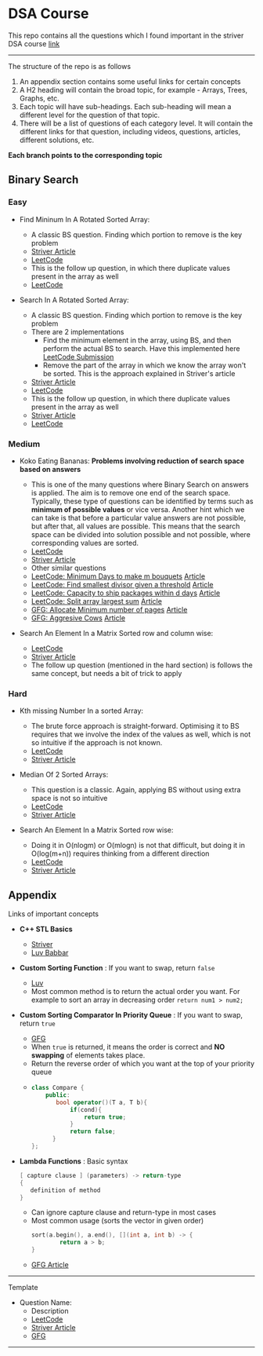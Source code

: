 # DSA Course
This repo contains all the questions which I found important in the striver DSA course [link](https://takeuforward.org/strivers-a2z-dsa-course/strivers-a2z-dsa-course-sheet-2)

---

The structure of the repo is as follows 
1. An appendix section contains some useful links for certain concepts
2. A H2 heading will contain the broad topic, for example - Arrays, Trees, Graphs, etc.
3. Each topic will have sub-headings. Each sub-heading will mean a different level for the question of that topic.
4. There will be a list of questions of each category level. It will contain the different links for that question, including videos, questions, articles, different solutions, etc.

**Each branch points to the corresponding topic**

## Binary Search

### Easy

 * Find Mininum In A Rotated Sorted Array:
   * A classic BS question. Finding which portion to remove is the key problem
   * [Striver Article](https://takeuforward.org/data-structure/minimum-in-rotated-sorted-array/)  
   * [LeetCode](https://leetcode.com/problems/find-minimum-in-rotated-sorted-array/description/)
   * This is the follow up question, in which there duplicate values present in the array as well
   * [LeetCode](https://leetcode.com/problems/find-minimum-in-rotated-sorted-array-ii/description/) 

 * Search In A Rotated Sorted Array:
   * A classic BS question. Finding which portion to remove is the key problem
   * There are 2 implementations
     * Find the minimum element in the array, using BS, and then perform the actual BS to search. Have this implemented here [LeetCode Submission](https://leetcode.com/problems/search-in-rotated-sorted-array/submissions/752863779/)
     * Remove the part of the array in which we know the array won't be sorted. This is the approach explained in Striver's article 
   * [Striver Article](https://takeuforward.org/data-structure/search-element-in-a-rotated-sorted-array/)  
   * [LeetCode](https://leetcode.com/problems/search-in-rotated-sorted-array/description/)
   * This is the follow up question, in which there duplicate values present in the array as well
   * [Striver Article](https://takeuforward.org/data-structure/search-element-in-a-rotated-sorted-array-ii/)  
   * [LeetCode](https://leetcode.com/problems/search-in-rotated-sorted-array-ii/description/) 

### Medium 

 * Koko Eating Bananas: **Problems involving reduction of search space based on answers**
   * This is one of the many questions where Binary Search on answers is applied. The aim is to remove one end of the search space. Typically, these type of questions can be identified by terms such as **minimum of possible values** or vice versa. Another hint which we can take is that before a particular value answers are not possible, but after that, all values are possible. This means that the search space can be divided into solution possible and not possible, where corresponding values are sorted. 
   * [LeetCode](https://leetcode.com/problems/koko-eating-bananas/description/)  
   * [Striver Article](https://takeuforward.org/binary-search/koko-eating-bananas/)
   * Other similar questions
   * [LeetCode: Minimum Days to make m bouquets](https://leetcode.com/problems/minimum-number-of-days-to-make-m-bouquets/description/) [Article](https://takeuforward.org/arrays/minimum-days-to-make-m-bouquets/)
   * [LeetCode: Find smallest divisor given a threshold](https://leetcode.com/problems/find-the-smallest-divisor-given-a-threshold/description/) [Article](https://takeuforward.org/arrays/find-the-smallest-divisor-given-a-threshold/)
   * [LeetCode: Capacity to ship packages within d days](https://leetcode.com/problems/capacity-to-ship-packages-within-d-days/description/) [Article](https://takeuforward.org/arrays/capacity-to-ship-packages-within-d-days/)
   * [LeetCode: Split array largest sum](https://leetcode.com/problems/split-array-largest-sum/description/) [Article](https://takeuforward.org/arrays/split-array-largest-sum/)
   * [GFG: Allocate Minimum number of pages](https://www.geeksforgeeks.org/problems/allocate-minimum-number-of-pages0937/1) [Article](https://takeuforward.org/data-structure/allocate-minimum-number-of-pages/)
   * [GFG: Aggresive Cows](https://www.geeksforgeeks.org/problems/aggressive-cows/0) [Article](https://takeuforward.org/data-structure/aggressive-cows-detailed-solution/)

 * Search An Element In a Matrix Sorted row and column wise:
   * [LeetCode](https://leetcode.com/problems/search-a-2d-matrix/description/)  
   * [Striver Article](https://takeuforward.org/data-structure/search-in-a-sorted-2d-matrix/)
   * The follow up question (mentioned in the hard section) is follows the same concept, but needs a bit of trick to apply
  
### Hard
  
 * Kth missing Number In a sorted Array:
   * The brute force approach is straight-forward. Optimising it to BS requires that we involve the index of the values as well, which is not so intuitive if the approach is not known. 
   * [LeetCode](https://takeuforward.org/arrays/kth-missing-positive-number/)  
   * [Striver Article](https://takeuforward.org/arrays/kth-missing-positive-number/)  
   
 * Median Of 2 Sorted Arrays:
   * This question is a classic. Again, applying BS without using extra space is not so intuitive
   * [LeetCode](https://leetcode.com/problems/median-of-two-sorted-arrays/)  
   * [Striver Article](https://takeuforward.org/data-structure/median-of-two-sorted-arrays-of-different-sizes/)  

 * Search An Element In a Matrix Sorted row wise:
   * Doing it in O(nlogm) or O(mlogn) is not that difficult, but doing it in O(log(m+n)) requires thinking from a different direction
   * [LeetCode](https://leetcode.com/problems/search-a-2d-matrix-ii/description/)  
   * [Striver Article](https://takeuforward.org/arrays/search-in-a-row-and-column-wise-sorted-matrix/)


## Appendix
Links of important concepts 
* **C++ STL Basics**
  * [Striver](https://www.youtube.com/watch?v=RRVYpIET_RU)
  * [Luv Babbar](https://www.youtube.com/watch?v=WgMPrLX-zsA)
    
* **Custom Sorting Function** : If you want to swap, return `false`
  * [Luv](https://www.youtube.com/watch?v=3pvZhwp0U9w)
  * Most common method is to return the actual order you want. For example to sort an array in decreasing order `return num1 > num2;`
    
* **Custom Sorting Comparator In Priority Queue** : If you want to swap, return `true` 
  * [GFG](https://www.geeksforgeeks.org/custom-comparator-in-priority_queue-in-cpp-stl/)
  * When `true` is returned, it means the order is correct and **NO swapping** of elements takes place.
  * Return the reverse order of which you want at the top of your priority queue
  * ```cpp
    class Compare {
        public:
           bool operator()(T a, T b){
               if(cond){
                   return true;
               }
               return false;
          }
    };
    ```
    
* **Lambda Functions** : Basic syntax
  ```cpp
  [ capture clause ] (parameters) -> return-type  
  {   
     definition of method   
  } 
  ```
  * Can ignore capture clause and return-type in most cases
  * Most common usage (sorts the vector in given order)
    ```cpp
    sort(a.begin(), a.end(), [](int a, int b) -> {
    		return a > b;
    }
    ```
  * [GFG Article](https://www.geeksforgeeks.org/lambda-expression-in-c/)
     
---

Template

 * Question Name:
   * Description 
   * [LeetCode]()  
   * [Striver Article]()  
   * [GFG]()  

---
